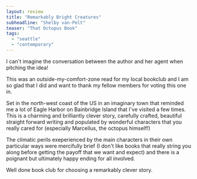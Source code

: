 ```yaml
---
layout: review
title: "Remarkably Bright Creatures"
subheadline: "Shelby van-Pelt"
teaser: "That Octopus Book"
tags:
  - "seattle"
  - "contemporary"
---
```


I can't imagine the conversation between the author and her agent when pitching the idea!

This was an outside-my-comfort-zone read for my local bookclub and I am so glad that
I did and want to thank my fellow members for voting this one in.

Set in the north-west coast of the US in an imaginary town that reminded me a lot of
Eagle Harbor on Bainbridge Island that I've visited a few times. This is a charming
and brilliantly clever story, carefully crafted, beautiful straight forward writing
and populated by wonderful characters that you really cared for (especially
Marcellus, the octopus himself!)

The climatic perils exeperienced by the main characters in their own particular
ways were mercifully brief (I don't like books that really string you along
before getting the payoff that we want and expect) 
and there is a poignant but ultimately happy ending for all involved.

Well done book club for choosing a remarkably clever story.

